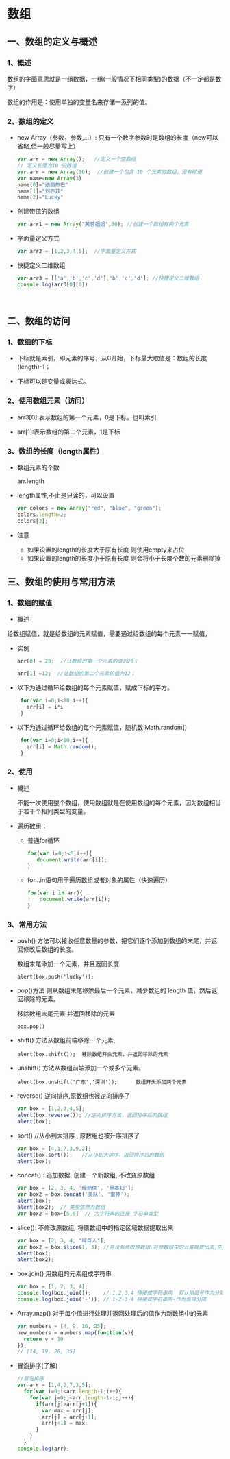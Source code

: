 # 数组

## 一、数组的定义与概述

### 1、概述

数组的字面意思就是一组数据，一组(一般情况下相同类型)的数据（不一定都是数字）

数组的作用是：使用单独的变量名来存储一系列的值。

### 2、数组的定义

+ new Array（参数，参数,...）: 只有一个数字参数时是数组的长度（new可以省略,但一般尽量写上）

  ```javascript
  var arr = new Array();   //定义一个空数组 
  // 定义长度为10 的数组
  var arr = new Array(10);  //创建一个包含 10 个元素的数组，没有赋值
  var name=new Array(3)
  name[0]="迪丽热巴"
  name[1]="刘亦菲"
  name[2]="Lucky"
  ```

+ 创建带值的数组

  ```javascript
  var arr1 = new Array("芙蓉姐姐",30); //创建一个数组有两个元素
  ```

+ 字面量定义方式

  ```javascript
  var arr2 = [1,2,3,4,5];  //字面量定义方式
  ```

+ 快捷定义二维数组

  ```javascript
  var arr3 = [['a','b','c','d'],'b','c','d']; //快捷定义二维数组
  console.log(arr3[0][0])
  ```
  
  

​		

## 二、数组的访问

### 1、数组的下标

+ 下标就是索引，即元素的序号，从0开始，下标最大取值是：数组的长度(length)-1；

+ 下标可以是变量或表达式。

### 2、使用数组元素（访问） 

+ arr3[0]:表示数组的第一个元素，0是下标，也叫索引

+ arr[1]:表示数组的第二个元素，1是下标

### 3、数组的长度（length属性）

+ 数组元素的个数    

  arr.length

+ length属性,不止是只读的，可以设置

  ```javascript
  var colors = new Array("red", "blue", "green");
  colors.length=2;
  colors[2];
  ```

+ 注意

  + 如果设置的length的长度大于原有长度 则使用empty来占位
  + 如果设置的length的长度小于原有长度  则会将小于长度个数的元素删除掉

## 三、数组的使用与常用方法

### 1、数组的赋值

+ 概述

给数组赋值，就是给数组的元素赋值，需要通过给数组的每个元素一一赋值，

+ 实例

  ```javascript
  arr[0] = 20;  //让数组的第一个元素的值为20；
  
  arr[1] =12;  //让数组的第二个元素的值为12；
  ```

+ 以下为通过循环给数组的每个元素赋值，赋成下标的平方。

  ```javascript
   for(var i=0;i<10;i++){
     arr[i] = i*i
   }
  ```

+ 以下为通过循环给数组的每个元素赋值，随机数:Math.random()

  ```javascript
   for(var i=0;i<10;i++){
     arr[i] = Math.random();
   }
  ```

  

### 2、使用

+ 概述

  不能一次使用整个数组，使用数组就是在使用数组的每个元素，因为数组相当于若干个相同类型的变量。

+ 遍历数组：
  + 普通for循环

    ```javascript
    for(var i=0;i<5;i++){
       document.write(arr[i]);
    }
    ```

  + for...in语句用于遍历数组或者对象的属性（快速遍历）

    ```javascript
    for(var i in arr){
      	document.write(arr[i]);
    }
    ```

### 3、常用方法

+ push() 方法可以接收任意数量的参数，把它们逐个添加到数组的末尾，并返回修改后数组的长度。

  数组末尾添加一个元素，并且返回长度

  `alert(box.push('lucky')); `

+ pop()方法  则从数组末尾移除最后一个元素，减少数组的 length 值，然后返回移除的元素。  

  移除数组末尾元素,并返回移除的元素

  `box.pop()`

+ shift()		方法从数组前端移除一个元素,

  `alert(box.shift());	移除数组开头元素，并返回移除的元素`

+ unshift() 	方法从数组前端添加一个或多个元素。

   `alert(box.unshift('广东','深圳'));		数组开头添加两个元素`

+ reverse()      逆向排序,原数组也被逆向排序了

  ```javascript
  var box = [1,2,3,4,5];
  alert(box.reverse()); //逆向排序方法，返回排序后的数组
  alert(box);    
  ```

+ sort()     //从小到大排序 , 原数组也被升序排序了

  ```javascript
  var box = [4,1,7,3,9,2];
  alert(box.sort());   //从小到大排序，返回排序后的数组
  alert(box);  
  ```

+ concat() : 追加数据, 创建一个新数组, 不改变原数组

  ```javascript
  var box = [2, 3, 4, '绿箭侠', '黑寡妇'];
  var box2 = box.concat('美队', '雷神');
  alert(box);
  alert(box2);  // 类型依然为数组
  var box2 = box+[5,6]  // 为字符串的连接 字符串类型
  ```

+ slice(): 不修改原数组, 将原数组中的指定区域数据提取出来

  ```javascript
  var box = [2, 3, 4, "绿巨人"];
  var box2 = box.slice(1, 3); //并没有修改原数组,将原数组中的元素提取出来,生成新数组,取的是下标在区域: [1,3)
  alert(box);
  alert(box2);
  ```

+ box.join() 用数组的元素组成字符串

  ```javascript
  var box = [1, 2, 3, 4];
  console.log(box.join());    // 1,2,3,4 拼接成字符串用  默认用逗号作为分隔
  console.log(box.join('-')); // 1-2-3-4 拼接成字符串用-作为值得分隔
  ```

+ Array.map()  对于每个值进行处理并返回处理后的值作为新数组中的元素 

   ```javascript
   var numbers = [4, 9, 16, 25];
   new_numbers = numbers.map(function(v){
     return v + 10
   });
   // [14, 19, 26, 35]
   ```

+ 冒泡排序(了解)

   ```javascript
   //冒泡排序
   var arr = [1,4,2,7,3,5];
     for(var i=0;i<arr.length-1;i++){
       for(var j=0;j<arr.length-1-i;j++){
         if(arr[j]>arr[j+1]){
           var max = arr[j];
           arr[j] = arr[j+1];
           arr[j+1] = max;
         }
       }
     }
   console.log(arr);
   ```

   



